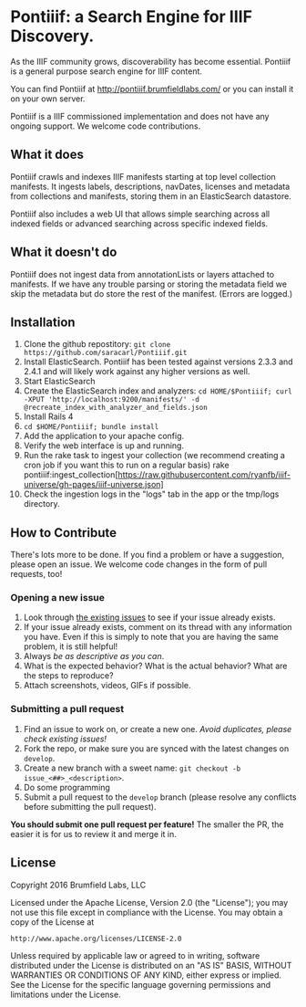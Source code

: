 # Pontiiif: a Search Engine for IIIF Discovery.

As the IIIF community grows, discoverability has become essential.  Pontiiif is a general purpose search engine for IIIF content.

You can find Pontiiif at http://pontiiif.brumfieldlabs.com/ or you can install it on your own server.

Pontiiif is a IIIF commissioned implementation and does not have any ongoing support.  We welcome code contributions.

## What it does
Pontiiif crawls and indexes IIIF manifests starting at top level collection manifests.  It ingests labels, descriptions, navDates, licenses and metadata from collections and manifests, storing them in an ElasticSearch datastore.

Pontiiif also includes a web UI that allows simple searching across all indexed fields or advanced searching across specific indexed fields.

## What it doesn't do
Pontiiif does not ingest data from annotationLists or layers attached to manifests.
If we have any trouble parsing or storing the metadata field we skip the metadata but do store the rest of the manifest.  (Errors are logged.)

## Installation

1.  Clone the github repostitory:  `git clone https://github.com/saracarl/Pontiiif.git`
2.  Install ElasticSearch.  Pontiiif has been tested against versions 2.3.3 and 2.4.1 and will likely work against any higher versions as well.
3.  Start ElasticSearch
4.  Create the ElasticSearch index and analyzers:  `cd HOME/$Pontiiif; curl -XPUT 'http://localhost:9200/manifests/' -d @recreate_index_with_analyzer_and_fields.json` 
5.  Install Rails 4
6.  `cd $HOME/Pontiiif; bundle install`
7.  Add the application to your apache config.
8.  Verify the web interface is up and running.
9.  Run the rake task to ingest your collection  (we recommend creating a cron job if you want this to run on a regular basis)  rake pontiiif:ingest_collection[https://raw.githubusercontent.com/ryanfb/iiif-universe/gh-pages/iiif-universe.json]
10. Check the ingestion logs in the "logs" tab in the app or the tmp/logs directory.


## How to Contribute
There's lots more to be done.  If you find a problem or have a suggestion, please open an issue.  We welcome code changes in the form of pull requests, too!

### Opening a new issue

1. Look through [the existing issues](https://github.com/saracarl/Pontiiif/issues) to see if your issue already exists.
2. If your issue already exists, comment on its thread with any information you have. Even if this is simply to note that you are having the same problem, it is still helpful!
3. Always *be as descriptive as you can*.
4. What is the expected behavior? What is the actual behavior? What are the steps to reproduce?
5. Attach screenshots, videos, GIFs if possible.

### Submitting a pull request

1. Find an issue to work on, or create a new one. *Avoid duplicates, please check existing issues!*
2. Fork the repo, or make sure you are synced with the latest changes on `develop`.
3. Create a new branch with a sweet name: `git checkout -b issue_<##>_<description>`.
4. Do some programming
5. Submit a pull request to the `develop` branch (please resolve any conflicts before submitting the pull request).

**You should submit one pull request per feature!** The smaller the PR, the easier it is for us to review it and merge it in. 

## License

Copyright 2016 Brumfield Labs, LLC

Licensed under the Apache License, Version 2.0 (the "License");
you may not use this file except in compliance with the License.
You may obtain a copy of the License at

    http://www.apache.org/licenses/LICENSE-2.0

Unless required by applicable law or agreed to in writing, software
distributed under the License is distributed on an "AS IS" BASIS,
WITHOUT WARRANTIES OR CONDITIONS OF ANY KIND, either express or implied.
See the License for the specific language governing permissions and
limitations under the License.

